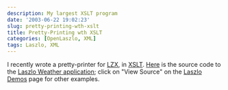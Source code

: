 ```yaml
---
description: My largest XSLT program
date: '2003-06-22 19:02:23'
slug: pretty-printing-wth-xslt
title: Pretty-Printing wth XSLT
categories: [OpenLaszlo, XML]
tags: Laszlo, XML
---
```


I recently wrote a pretty-printer for [LZX](http://www.laszlosystems.com), in [XSLT](http://www.w3.org/Style/XSL/).  [Here](http://www.laszlosystems.com/lps-v1/viewer/viewer.jsp?file=/sample-apps/weather/weather.lzx) is the source code to the [Laszlo Weather application](http://laszlosystems.com/lps-v1/sample-apps/weather/weather.lzx); click on "View Source" on the [Laszlo Demos](http://www.laszlosystems.com/demos/) page for other examples.
